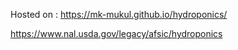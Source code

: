 Hosted on : https://mk-mukul.github.io/hydroponics/

https://www.nal.usda.gov/legacy/afsic/hydroponics